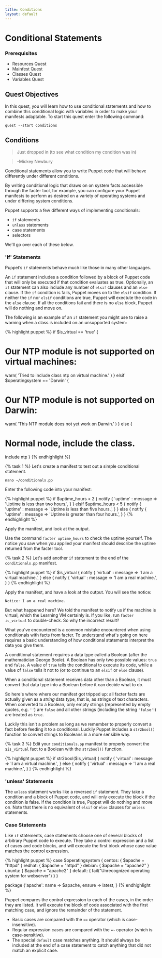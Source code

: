 ```yaml
---
title: Conditions
layout: default
---
```


# Conditional Statements

### Prerequisites

- Resources Quest
- Mainfest Quest
- Classes Quest
- Variables Quest

## Quest Objectives
In this quest, you will learn how to use conditional statements and how to combine this conditional logic with variables in order to make your manifests adaptable. To start this quest enter the following command:

	quest --start conditions

## Conditions

> Just dropped in (to see what condition my condition was in)

> -Mickey Newbury

Conditional statements allow you to write Puppet code that will behave differently under different conditions.

By writing conditional logic that draws on on system facts accessible through the facter tool, for example, you can configure your Puppet manifests to perform as desired on a variety of operating systems and under differing system conditions.

Puppet supports a few different ways of implementing conditionals:
 
 * `if` statements
 * `unless` statements
 * case statements
 * selectors
 
We'll go over each of these below.

### 'if' Statements

Puppet’s `if` statements behave much like those in many other languages.

An `if` statement includes a condition followed by a block of Puppet code that will only be executed if that condition evaluates as true. Optionally, an `if` statement can also include any number of `elsif` clauses and an `else` clause. If the `if` condition is fails, Puppet moves on to the `elsif` condition. If neither the `if` nor `elsif` conditions are true, Puppet will exectute the code in the `else` clause. If all the conditions fail and there is no `else` block, Puppet will do nothing and move on.

The following is an example of an `if` statement you might use to raise a warning when a class is included on an unsupported system:

{% highlight puppet %}
if $is_virtual == 'true' {
  # Our NTP module is not supported on virtual machines:
  warn( 'Tried to include class ntp on virtual machine.' )
}
elsif $operatingsystem == 'Darwin' {
  # Our NTP module is not supported on Darwin:
  warn( 'This NTP module does not yet work on Darwin.' )
}
else {
  # Normal node, include the class.
  include ntp
}
{% endhighlight %}

{% task 1 %}
Let's create a manifest to test out a simple conditional statement.

	nano ~/conditionals.pp

Enter the following code into your manifest:

{% highlight puppet %}
if $uptime_hours < 2 {
  notify { 'uptime' :
    message => 'Uptime is less than two hours.',
  }
}
elsif $uptime_hours < 5 {
  notify { 'uptime' :
    message => 'Uptime is less than five hours.',
  }
}
else {
  notify { 'uptime' :
    message => 'Uptime is greater than four hours.',
  }
}
{% endhighlight %}

Apply the manifest, and look at the output.

Use the command `facter uptime_hours` to check the uptime yourself. The notice you saw when you applied your manifest should describe the uptime returned from the facter tool.

{% task 2 %}
Let's add another `if` statement to the end of the `conditionals.pp` manifest.

{% highlight puppet %}
if $is_virtual {
  notify { 'virtual' :
    message => 'I am a virtual machine.',
  }
else {
  notify { 'virtual' :
    message => 'I am a real machine.',
  }
}
{% endhighlight %}

Apply the manifest, and have a look at the output. You will see the notice:

	Notice: I am a real machine.
	
But what happened here? We told the manifest to notify us if the machine is virtual, which the Learning VM certainly is. If you like, run `facter is_virtual` to double-check. So why the incorrect result?

What you've encountered is a common mistake encountered when using conditionals with facts from facter. To understand what's going on here requires a basic understanding of how conditional statements interpret the data you give them.

A conditional statement requires a data type called a Boolean (after the mathematician George Boole). A Boolean has only two possible values: `true` and `false`. A value of `true` tells the conditional to execute its code, while a value of `false` tells it not to (or to continue to an `elsif` or `else` clause).

When a conditional statement receives data other than a Boolean, it must convert that data type into a Boolean before it can decide what to do. 

So here's where where our manifest got tripped up: all facter facts are actually given as a *string* data type, that is, as strings of text characters. When converted to a Boolean, only empty strings (represented by empty quotes, e.g. `''`) are `false` and all other strings (including the string `'false'`!) are treated as `true`.

Luckily this isn't a problem as long as we remember to properly convert a fact before feeding it to a conditional. Luckily Puppet includes a `str2bool()` function to convert strings to Booleans in a more sensible way.

{% task 3 %}
Edit your `conditionals.pp` manifest to properly convert the `$is_virtual` fact to a Boolean with the `str2bool()` function.

{% highlight puppet %}
if str2bool($is_virtual) {
  notify { 'virtual' :
    message => 'I am a virtual machine.',
  }
else {
  notify { 'virtual' :
    message => 'I am a real machine.',
  }
}
{% endhighlight %}

### 'unless' Statements

The `unless` statement works like a reversed `if` statement. They take a condition and a block of Puppet code, and will only execute the block if the condition is false. If the condition is true, Puppet will do nothing and move on. Note that there is no equivalent of `elsif` or `else` clauses for `unless` statements.

### Case Statements

Like `if` statements, case statements choose one of several blocks of arbitrary Puppet code to execute. They take a control expression and a list of cases and code blocks, and will execute the first block whose case value matches the control expression.

{% highlight puppet %}
case $operatingsystem {
  centos: { $apache = "httpd" }
  redhat: { $apache = "httpd" }
  debian: { $apache = "apache2" }
  ubuntu: { $apache = "apache2" }
  default: { fail("Unrecognized operating system for webserver") }
  }

package {'apache':
  name   => $apache,
  ensure => latest,
}
{% endhighlight %}

Puppet compares the control expression to each of the cases, in the order they are listed. It will execute the block of code associated with the first matching case, and ignore the remainder of the statement.

- Basic cases are compared with the `==` operator (which is case-insensitive).
- Regular expression cases are compared with the `=~` operator (which is case-sensitive).
- The special `default` case matches anything. It should always be included at the end of a case statement to catch anything that did not match an explicit case.

